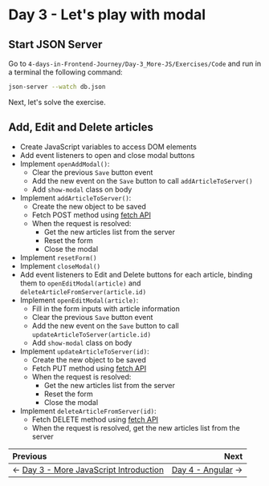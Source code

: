 # Day 3 - Let's play with modal

## Start JSON Server

Go to `4-days-in-Frontend-Journey/Day-3_More-JS/Exercises/Code` and run in a terminal the following command:

```bash
json-server --watch db.json
```

Next, let's solve the exercise.

## Add, Edit and Delete articles

- Create JavaScript variables to access DOM elements
- Add event listeners to open and close modal buttons
- Implement `openAddModal()`:
  - Clear the previous `Save` button event
  - Add the new event on the `Save` button to call `addArticleToServer()`
  - Add `show-modal` class on body
- Implement `addArticleToServer()`:
  - Create the new object to be saved
  - Fetch POST method using [fetch API](https://developers.google.com/web/updates/2015/03/introduction-to-fetch)
  - When the request is resolved:
    - Get the new articles list from the server
    - Reset the form
    - Close the modal
- Implement `resetForm()`
- Implement `closeModal()`
- Add event listeners to Edit and Delete buttons for each article, binding them to `openEditModal(article)` and `deleteArticleFromServer(article.id)`
- Implement `openEditModal(article)`:
  - Fill in the form inputs with article information
  - Clear the previous `Save` button event
  - Add the new event on the `Save` button to call `updateArticleToServer(article.id)`
  - Add `show-modal` class on body
- Implement `updateArticleToServer(id)`:
  - Create the new object to be saved
  - Fetch PUT method using [fetch API](https://developers.google.com/web/updates/2015/03/introduction-to-fetch)
  - When the request is resolved:
    - Get the new articles list from the server
    - Reset the form
    - Close the modal
- Implement `deleteArticleFromServer(id)`:
  - Fetch DELETE method using [fetch API](https://developers.google.com/web/updates/2015/03/introduction-to-fetch)
  - When the request is resolved, get the new articles list from the server

Previous | Next
:------- | ---:
← [Day 3 - More JavaScript Introduction](../Theory/README.md) | [Day 4 - Angular](../../Day-4_Angular/Exercise/README.md) →